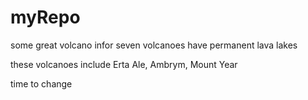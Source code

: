 # myRepo
some great volcano infor
seven volcanoes have permanent lava lakes

these volcanoes include Erta Ale, Ambrym, Mount Year

time to change